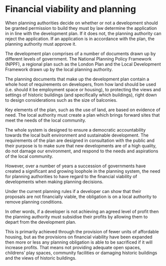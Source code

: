 # Financial viability and planning

When planning authorities decide on whether or not a development should be granted permission to build they must by law determine the application in in line with the development plan. If it does not, the planning authority can reject the application. If an application is in accordance with the plan, the planning authority must approve it.  

The development plan comprises of a number of documents drawn up by different levels of government. The National Planning Policy Framework (NPPF), a regional plan such as the London Plan and the Local Development Framework drawn up by the local planning authority. 

The planning documents that make up the development plan contain a whole host of requirements on developers, from how land should be used (i.e. should it be employment space or housing), to protecting the views and settings of historic buildings (and specifically which buildings), right down to design considerations such as the size of balconies. 

Key elements of the plan, such as the use of land, are based on evidence of need. The local authority must create a plan which brings forward sites that meet the needs of the local community. 

The whole system is designed to ensure a democratic accountability towards the local built environment and sustainable development. The requirements of the plan are designed in consultation with the public and their purpose is to make sure that new developments are of a high quality, do not damage our environment, and respond to the needs and aspirations of the local community.

However, over a number of years a succession of governments have created a significant and growing loophole in the planning system, the need for planning authorities to have regard to the financial viability of developments when making planning decisions.

Under the current planning rules if a developer can show that their proposals are not financially viable, the obligation is on a local authority to remove planning conditions.

In other words, if a developer is not achieving an agreed level of profit then the planning authority must subsidise their profits by allowing them to depart from the development plan.

This is primarily achieved through the provision of fewer units of affordable housing, but as the provisions on financial viability have been expanded then more or less any planning obligation is able to be sacrificed if it will increase profits. That means not providing adequate open spaces, childrens’ play spaces, community facilities or damaging historic buildings and the views of historic buildings.